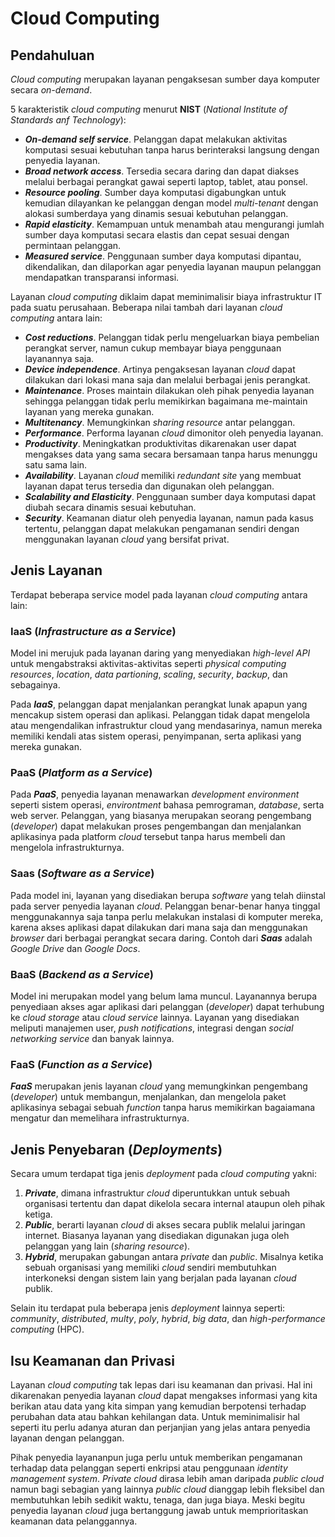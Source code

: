 # Cloud Computing

## Pendahuluan
*Cloud computing* merupakan layanan pengaksesan sumber daya komputer secara *on-demand*.

5 karakteristik *cloud computing* menurut **NIST** (*National Institute of Standards anf Technology*):
* *__On-demand self service__*. Pelanggan dapat melakukan aktivitas komputasi sesuai kebutuhan tanpa harus berinteraksi langsung dengan penyedia layanan.
* *__Broad network access__*. Tersedia secara daring dan dapat diakses melalui berbagai perangkat gawai seperti laptop, tablet, atau ponsel.
* *__Resource pooling__*. Sumber daya komputasi digabungkan untuk kemudian dilayankan ke pelanggan dengan model *multi-tenant* dengan alokasi sumberdaya yang dinamis sesuai kebutuhan pelanggan.
* *__Rapid elasticity__*. Kemampuan untuk menambah atau mengurangi jumlah sumber daya komputasi secara elastis dan cepat sesuai dengan permintaan pelanggan.
* *__Measured service__*. Penggunaan sumber daya komputasi dipantau, dikendalikan, dan dilaporkan agar penyedia layanan maupun pelanggan mendapatkan transparansi informasi.

Layanan *cloud computing* diklaim dapat meminimalisir biaya infrastruktur IT pada suatu perusahaan. Beberapa nilai tambah dari layanan *cloud computing* antara lain:
* *__Cost reductions__*. Pelanggan tidak perlu mengeluarkan biaya pembelian perangkat server, namun cukup membayar biaya penggunaan layanannya saja.
* *__Device independence__*. Artinya pengaksesan layanan *cloud* dapat dilakukan dari lokasi mana saja dan melalui berbagai jenis perangkat.
* *__Maintenance__*. Proses maintain dilakukan oleh pihak penyedia layanan sehingga pelanggan tidak perlu memikirkan bagaimana me-maintain layanan yang mereka gunakan.
* *__Multitenancy__*. Memungkinkan *sharing resource* antar pelanggan.
* *__Performance__*. Performa layanan *cloud* dimonitor oleh penyedia layanan.
* *__Productivity__*. Meningkatkan produktivitas dikarenakan user dapat mengakses data yang sama secara bersamaan tanpa harus menunggu satu sama lain.
* *__Availability__*. Layanan *cloud* memiliki *redundant site* yang membuat layanan dapat terus tersedia dan digunakan oleh pelanggan.
* *__Scalability and Elasticity__*. Penggunaan sumber daya komputasi dapat diubah secara dinamis sesuai kebutuhan.
* *__Security__*. Keamanan diatur oleh penyedia layanan, namun pada kasus tertentu, pelanggan dapat melakukan pengamanan sendiri dengan menggunakan layanan *cloud* yang bersifat privat.

## Jenis Layanan
Terdapat beberapa service model pada layanan *cloud computing* antara lain:

### IaaS (*Infrastructure as a Service*)
Model ini merujuk pada layanan daring yang menyediakan *high-level API* untuk mengabstraksi aktivitas-aktivitas seperti *physical computing resources*, *location*, *data partioning*, *scaling*, *security*, *backup*, dan sebagainya.

Pada *__IaaS__*, pelanggan dapat menjalankan perangkat lunak apapun yang mencakup sistem operasi dan aplikasi. Pelanggan tidak dapat mengelola atau mengendalikan infrastruktur cloud yang mendasarinya, namun mereka memiliki kendali atas sistem operasi, penyimpanan, serta aplikasi yang mereka gunakan.

### PaaS (*Platform as a Service*)
Pada *__PaaS__*, penyedia layanan menawarkan *development environment* seperti sistem operasi, *environtment* bahasa pemrograman, *database*, serta web server. Pelanggan, yang biasanya merupakan seorang pengembang (*developer*) dapat melakukan proses pengembangan dan menjalankan aplikasinya pada platform *cloud* tersebut tanpa harus membeli dan mengelola infrastrukturnya.

### Saas (*Software as a Service*)
Pada model ini, layanan yang disediakan berupa *software* yang telah diinstal pada server penyedia layanan *cloud*. Pelanggan benar-benar hanya tinggal menggunakannya saja tanpa perlu melakukan instalasi di komputer mereka, karena akses aplikasi dapat dilakukan dari mana saja dan menggunakan *browser* dari berbagai perangkat secara daring. Contoh dari *__Saas__* adalah *Google Drive* dan *Google Docs*.

### BaaS (*Backend as a Service*)
Model ini merupakan model yang belum lama muncul. Layanannya berupa penyediaan akses agar aplikasi dari pelanggan (*developer*) dapat terhubung ke *cloud storage* atau *cloud service* lainnya. Layanan yang disediakan meliputi manajemen user, *push notifications*, integrasi dengan *social networking service* dan banyak lainnya.

### FaaS (*Function as a Service*)
*__FaaS__* merupakan jenis layanan *cloud* yang memungkinkan pengembang (*developer*) untuk membangun, menjalankan, dan mengelola paket aplikasinya sebagai sebuah *function* tanpa harus memikirkan bagaiamana mengatur dan memelihara infrastrukturnya.

## Jenis Penyebaran (*Deployments*)
Secara umum terdapat tiga jenis *deployment* pada *cloud computing* yakni:
1. *__Private__*, dimana infrastruktur *cloud* diperuntukkan untuk sebuah organisasi tertentu dan dapat dikelola secara internal ataupun oleh pihak ketiga.
2. *__Public__*, berarti layanan *cloud* di akses secara publik melalui jaringan internet. Biasanya layanan yang disediakan digunakan juga oleh pelanggan yang lain (*sharing resource*).
3. *__Hybrid__*, merupakan gabungan antara *private* dan *public*. Misalnya ketika sebuah organisasi yang memiliki *cloud* sendiri membutuhkan interkoneksi dengan sistem lain yang berjalan pada layanan *cloud* publik.

Selain itu terdapat pula beberapa jenis *deployment* lainnya seperti: *community*, *distributed*, *multy*, *poly*, *hybrid*, *big data*, dan *high-performance computing* (HPC).

## Isu Keamanan dan Privasi
Layanan *cloud computing* tak lepas dari isu keamanan dan privasi. Hal ini dikarenakan penyedia layanan *cloud* dapat mengakses informasi yang kita berikan atau data yang kita simpan yang kemudian berpotensi terhadap perubahan data atau bahkan kehilangan data. Untuk meminimalisir hal seperti itu perlu adanya aturan dan perjanjian yang jelas antara penyedia layanan dengan pelanggan.

Pihak penyedia layananpun juga perlu untuk memberikan pengamanan terhadap data pelanggan seperti enkripsi atau penggunaan *identity management system*. *Private cloud* dirasa lebih aman daripada *public cloud* namun bagi sebagian yang lainnya *public cloud* dianggap lebih fleksibel dan membutuhkan lebih sedikit waktu, tenaga, dan juga biaya. Meski begitu penyedia layanan *cloud* juga bertanggung jawab untuk memprioritaskan keamanan data pelanggannya.
